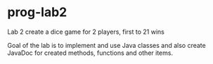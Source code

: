 # prog-lab2

Lab 2 create a dice game for 2 players, first to 21 wins

Goal of the lab is to implement and use Java classes and also create JavaDoc for created methods, functions and other items.

